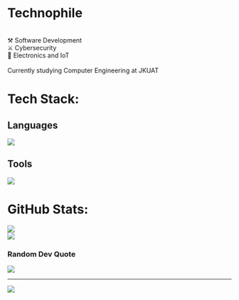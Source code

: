 #  Technophile
<br>⚒️ Software Development<br>⚔️ Cybersecurity<br>🤖 Electronics and IoT<br><br> Currently studying Computer Engineering at JKUAT


#  Tech Stack:
## Languages
![](https://skillicons.dev/icons?i=c,cpp,python,nodejs,html,css,php,markdown,bash)
## Tools
![](https://skillicons.dev/icons?i=arduino,raspberrypi,linux,nginx,git,docker,vscode,mysql,flask)
#  GitHub Stats:
![](https://github-readme-streak-stats.herokuapp.com/?user=puppykiwi&theme=radical&hide_border=false)<br/>
![](https://github-readme-stats.vercel.app/api/top-langs/?username=puppykiwi&theme=radical&hide_border=false&include_all_commits=true&count_private=true&layout=compact&langs_count=8)


###  Random Dev Quote
![](https://quotes-github-readme.vercel.app/api?type=horizontal&theme=radical)

---
[![](https://visitcount.itsvg.in/api?id=puppykiwi&icon=0&color=0)](https://visitcount.itsvg.in)
